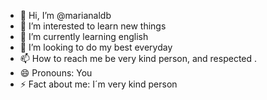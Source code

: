 - 👋 Hi, I’m @marianaldb
- 👀 I’m interested to learn new things
- 🌱 I’m currently learning english
- 💞️ I’m looking to do my best everyday 
- 📫 How to reach me be very kind person, and respected .
- 😄 Pronouns: You
- ⚡ Fact about me: I´m very kind person

<!---
marianaldb/marianaldb is a ✨ special ✨ repository because its `README.md` (this file) appears on your GitHub profile.
You can click the Preview link to take a look at your changes.
--->
